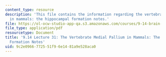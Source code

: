 ```yaml
---
content_type: resource
description: 'This file contains the information regarding the vertebrate medial pallium
  in mammals: the hippocampal formation notes.'
file: https://ol-ocw-studio-app-qa.s3.amazonaws.com/courses/9-14-brain-structure-and-its-origins-spring-2014/9c2e0966772551f96e1481a9e528aca0_MIT9_14S14_Lecture31.pdf
file_type: application/pdf
resourcetype: Document
title: '9.14 Lecture 31: The Vertebrate Medial Pallium in Mammals: The Hippocampal
  Formation Notes'
uid: 9c2e0966-7725-51f9-6e14-81a9e528aca0
---
```

